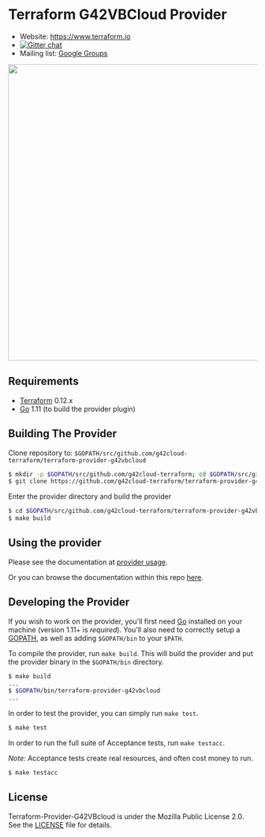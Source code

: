 Terraform G42VBCloud Provider
==============================

- Website: https://www.terraform.io
- [![Gitter chat](https://badges.gitter.im/hashicorp-terraform/Lobby.png)](https://gitter.im/hashicorp-terraform/Lobby)
- Mailing list: [Google Groups](http://groups.google.com/group/terraform-tool)

<img src="https://cdn.rawgit.com/hashicorp/terraform-website/master/content/source/assets/images/logo-hashicorp.svg" width="600px">

Requirements
------------

-	[Terraform](https://www.terraform.io/downloads.html) 0.12.x
-	[Go](https://golang.org/doc/install) 1.11 (to build the provider plugin)

Building The Provider
---------------------

Clone repository to: `$GOPATH/src/github.com/g42cloud-terraform/terraform-provider-g42vbcloud`

```sh
$ mkdir -p $GOPATH/src/github.com/g42cloud-terraform; cd $GOPATH/src/github.com/g42vbcloud-terraform
$ git clone https://github.com/g42cloud-terraform/terraform-provider-g42vbcloud
```

Enter the provider directory and build the provider

```sh
$ cd $GOPATH/src/github.com/g42cloud-terraform/terraform-provider-g42vbcloud
$ make build
```

Using the provider
----------------------
Please see the documentation at [provider usage](website/docs/index.html.markdown).

Or you can browse the documentation within this repo [here](https://github.com/g42cloud-terraform/terraform-provider-g42vbcloud/tree/master/website/docs).

Developing the Provider
---------------------------

If you wish to work on the provider, you'll first need [Go](http://www.golang.org) installed on your machine (version 1.11+ is *required*). You'll also need to correctly setup a [GOPATH](http://golang.org/doc/code.html#GOPATH), as well as adding `$GOPATH/bin` to your `$PATH`.

To compile the provider, run `make build`. This will build the provider and put the provider binary in the `$GOPATH/bin` directory.

```sh
$ make build
...
$ $GOPATH/bin/terraform-provider-g42vbcloud
...
```

In order to test the provider, you can simply run `make test`.

```sh
$ make test
```

In order to run the full suite of Acceptance tests, run `make testacc`.

*Note:* Acceptance tests create real resources, and often cost money to run.

```sh
$ make testacc
```

## License

Terraform-Provider-G42VBcloud is under the Mozilla Public License 2.0. See the [LICENSE](LICENSE) file for details.

